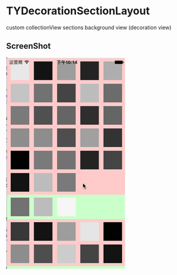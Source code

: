 # TYDecorationSectionLayout
custom collectionView sections background view (decoration view)

## ScreenShot

![image](https://raw.githubusercontent.com/12207480/TYDecorationSectionLayout/master/screenshot/TYDecorationSectionLayout.gif)
